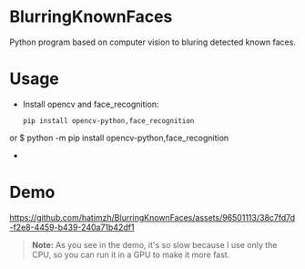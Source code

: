 # BlurringKnownFaces
Python program based on computer vision to bluring detected known faces.

# Usage
- Install opencv and face_recognition:
  
  ```terminal
  pip install opencv-python,face_recognition
  
or
$ python -m pip install opencv-python,face_recognition 

- 
# Demo

https://github.com/hatimzh/BlurringKnownFaces/assets/96501113/38c7fd7d-f2e8-4459-b439-240a71b42df1

> **Note:** As you see in the demo, it's so slow because I use only the CPU, so you can run it in a GPU to make it more fast.
